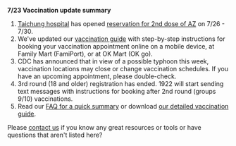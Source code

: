 **7/23 Vaccination update summary**
					
1. [Taichung hospital](https://www.google.com/maps/d/viewer?mid=18X9JaUt12euUZQ9SP42RkJzksRCo7bWw&ll=24.1409975814339%2C120.67802993570996&z=16) has opened [reservation for 2nd dose of AZ](https://www03.taic.mohw.gov.tw/OINetReg/OINetReg.Reg/Reg_RegTable.aspx?HID=F&Way=Dept&DivDr=01CC&Date=&Noon=) on 7/26 - 7/30. 
2. We've updated our [vaccination guide](https://www.covid-taichung.com/vaccination-guide/) with step-by-step instructions for booking your vaccination appointment online on a mobile device, at Family Mart (FamiPort), or at OK Mart (OK go).
3. CDC has announced that in view of a possible typhoon this week, vaccination locations may close or change vaccination schedules. If you have an upcoming appointment, please double-check.
4. 3rd round (18 and older) registration has ended. 1922 will start sending text messages with instructions for booking after 2nd round (groups 9/10) vaccinations.
5. Read our [FAQ for a quick summary](https://www.covid-taichung.com/frequently-asked-questions/#question26) or download [our detailed vaccination guide](https://www.covid-taichung.com/vaccination-guide/).

Please [contact us](https://www.covid-taichung.com/contact/#contact-form)
if you know any great resources or tools or have questions that aren't listed here?